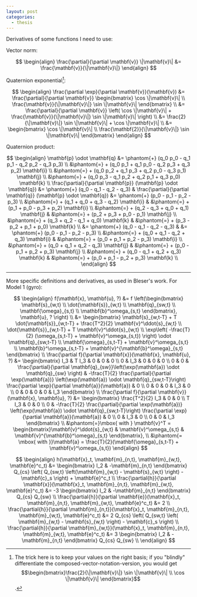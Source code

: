 ```yaml
---
layout: post
categories:
  - thesis
---
```


Derivatives of some functions I need to use:

Vector norm:

$$
\begin{align}
\frac{\partial}{\partial \mathbf{v}} \|\mathbf{v}\|
  &= \frac{\mathbf{v}}{\|\mathbf{v}\|}
\end{align}
$$

Quaternion exponential[^qexp]:

$$
\begin{align}
\frac{\partial \exp}{\partial \mathbf{v}}(\mathbf{v}) 
  &= \frac{\partial}{\partial \mathbf{v}} \begin{bmatrix} \cos \|\mathbf{v}\| \\ 
                                                          \frac{\mathbf{v}}{\|\mathbf{v}\|} \sin \|\mathbf{v}\| 
                                          \end{bmatrix} \\
  &= \frac{\partial}{\partial \mathbf{v}} \left( \cos \|\mathbf{v}\| + \frac{\mathbf{v}}{\|\mathbf{v}\|} \sin \|\mathbf{v}\| \right) \\
  &= \frac{2}{\|\mathbf{v}\|} \sin \|\mathbf{v}\| + \cos \|\mathbf{v}\| \\
  &= \begin{bmatrix} \cos \|\mathbf{v}\| \\ 
                     \frac{\mathbf{2}}{\|\mathbf{v}\|} \sin \|\mathbf{v}\| 
     \end{bmatrix}
\end{align}
$$

Quaternion product:

$$
\begin{align}
\mathbf{p} \odot \mathbf{q}
  &= \phantom{+} (q_0 p_0 - q_1 p_1 - q_2 p_2 - q_3 p_3)            \\
  &\phantom{=} + (q_0 p_1 + q_1 p_0 - q_2 p_3 + q_3 p_2) \mathbf{i} \\
  &\phantom{=} + (q_0 p_2 + q_1 p_3 + q_2 p_0 - q_3 p_1) \mathbf{j} \\
  &\phantom{=} + (q_0 p_3 - q_1 p_2 + q_2 p_1 + q_3 p_0) \mathbf{k} \\
\frac{\partial}{\partial \mathbf{p}} (\mathbf{p} \odot \mathbf{q})
  &= \phantom{+} (q_0 - q_1 - q_2 - q_3)            & 
                                                    \frac{\partial}{\partial \mathbf{q}} (\mathbf{p} \odot \mathbf{q})
                                                        &= \phantom{+} (p_0 - p_1 - p_2 - p_3)            \\
  &\phantom{=} + (q_1 + q_0 + q_3 - q_2) \mathbf{i} &   &\phantom{=} + (p_1 + p_0 - p_3 + p_2) \mathbf{i} \\
  &\phantom{=} + (q_2 - q_3 + q_0 + q_1) \mathbf{j} &   &\phantom{=} + (p_2 + p_3 + p_0 - p_1) \mathbf{j} \\
  &\phantom{=} + (q_3 + q_2 - q_1 + q_0) \mathbf{k} &   &\phantom{=} + (p_3 - p_2 + p_1 + p_0) \mathbf{k} \\
  &= \phantom{+} (q_0 - q_1 - q_2 - q_3)            &   &= \phantom{+} (p_0 - p_1 - p_2 - p_3)            \\
  &\phantom{=} + (q_0 + q_1 - q_2 + q_3) \mathbf{i} &   &\phantom{=} + (p_0 + p_1 + p_2 - p_3) \mathbf{i} \\
  &\phantom{=} + (q_0 + q_1 + q_2 - q_3) \mathbf{j} &   &\phantom{=} + (p_0 - p_1 + p_2 + p_3) \mathbf{j} \\
  &\phantom{=} + (q_0 - q_1 + q_2 + q_3) \mathbf{k} &   &\phantom{=} + (p_0 + p_1 - p_2 + p_3) \mathbf{k} \\
\end{align}
$$

-----------

More specific definitions and derivatives, as used in Bleser's work.  For Model 1 (gyro):

$$
\begin{align}
f(\mathbf{x}, \mathbf{u}, ?)
  &= f \left(\begin{bmatrix} \mathbf{s}_{w,t} \\
                             \dot{\mathbf{s}}_{w,t} \\
                             \mathbf{q}_{sw,t} \\
                             \mathbf{\omega}_{s,t} \\
                             \mathbf{b}^\omega_{s,t}
             \end{bmatrix}, \mathbf{u}, ? \right) \\
  &= \begin{bmatrix} \mathbf{s}_{w,t-T} + T \dot{\mathbf{s}}_{w,t-T} + \frac{T^2}{2} \mathbf{v}^\ddot{s}_{w,t} \\
                     \dot{\mathbf{s}}_{w,t-T} + T \mathbf{v}^\ddot{s}_{w,t} \\
                     \exp\left( -\frac{T}{2} (\omega_{s,t-T} + \mathbf{v}^\omega_{s,t}) \right) \odot \mathbf{q}_{sw,t-T} \\
                     \mathbf{\omega}_{s,t-T} + \mathbf{v}^\omega_{s,t} \\
                     \mathbf{b}^\omega_{s,t-T} + \mathbf{v}^{\mathbf{b}^\omega}_{s,t}
     \end{bmatrix} \\
\frac{\partial f}{\partial \mathbf{x}}(\mathbf{x}, \mathbf{u}, ?)
  &= \begin{bmatrix} I_3 & T I_3 & 0 & 0   & 0 \\
                     0   & I_3   & 0 & 0   & 0 \\
                     0   & 0     & \frac{\partial}{\partial \mathbf{q}_{sw}}\left(\exp(\mathbf{a}) \odot \mathbf{q}_{sw} \right) & -\frac{T}{2} \frac{\partial}{\partial \exp(\mathbf{a})} \left(\exp(\mathbf{a}) \odot \mathbf{q}_{sw,t-T}\right) \frac{\partial \exp}{\partial \mathbf{a}}(\mathbf{a}) & 0 \\
                     0   & 0     & 0 & I_3 & 0 \\
                     0   & 0     & 0 & 0   & I_3
     \end{bmatrix} \\
\frac{\partial f}{\partial \mathbf{v}}(\mathbf{x}, \mathbf{u}, ?)
  &= \begin{bmatrix} \frac{T^2}{2} I_3 & 0   & 0 \\
                     T I_3             & 0   & 0 \\
                     0                 & -\frac{T}{2} \frac{\partial}{\partial \exp(\mathbf{a})} \left(\exp(\mathbf{a}) \odot \mathbf{q}_{sw,t-T}\right) \frac{\partial \exp}{\partial \mathbf{a}}(\mathbf{a}) & 0 \\
                     0                 & I_3 & 0 \\
                     0                 & 0   & I_3
     \end{bmatrix} \\
  &\phantom{=}\mbox{ with } \mathbf{v}^T = \begin{bmatrix}\mathbf{v}^\ddot{s}_{w,t} & \mathbf{v}^\omega_{s,t} & \mathbf{v}^{\mathbf{b}^\omega}_{s,t} \end{bmatrix}, \\
  &\phantom{= \mbox{ with }}\mathbf{a} = \frac{T}{2}(\mathbf{\omega}_{s,t-T} + \mathbf{v}^\omega_{s,t})
\end{align}
$$

$$
\begin{align}
h(\mathbf{x}_t, \mathbf{m}_{n,t}, \mathbf{m}_{w,t}, \mathbf{e}^c_t)
  &= \begin{bmatrix} I_2 & -\mathbf{m}_{n,t} \end{bmatrix} Q_{cs} \left( Q_{sw,t} \left(\mathbf{m}_{w,t} - \mathbf{s}_{w,t} \right) - \mathbf{c}_s \right) + \mathbf{e}^c_t \\
\frac{\partial{h}}{\partial \mathbf{x}}(\mathbf{x}_t, \mathbf{m}_{n,t}, \mathbf{m}_{w,t}, \mathbf{e}^c_t)
  &= -3 \begin{bmatrix} I_2 & -\mathbf{m}_{n,t} \end{bmatrix} Q_{cs} Q_{sw} \\
\frac{\partial{h}}{\partial \mathbf{e}}(\mathbf{x}_t, \mathbf{m}_{n,t}, \mathbf{m}_{w,t}, \mathbf{e}^c_t)
  &= 2 \\
\frac{\partial{h}}{\partial \mathbf{m}_{n,t}}(\mathbf{x}_t, \mathbf{m}_{n,t}, \mathbf{m}_{w,t}, \mathbf{e}^c_t)
  &= 2 Q_{cs} \left( Q_{sw,t} \left( \mathbf{m}_{w,t} - \mathbf{s}_{w,t} \right) - \mathbf{c}_s \right) \\
\frac{\partial{h}}{\partial \mathbf{m}_{w,t}}(\mathbf{x}_t, \mathbf{m}_{n,t}, \mathbf{m}_{w,t}, \mathbf{e}^c_t)
  &= 3 \begin{bmatrix} I_2 & -\mathbf{m}_{n,t} \end{bmatrix} Q_{cs} Q_{sw} \\
\end{align}
$$

[^qexp]: The trick here is to keep your values on the right basis; if you "blindly" differentiate the composed-vector-notation-version, you would get $$\begin{bmatrix}\frac{2}{\|\mathbf{v}\|} \sin \|\mathbf{v}\| \\ \cos \|\mathbf{v}\| \end{bmatrix}$$.

